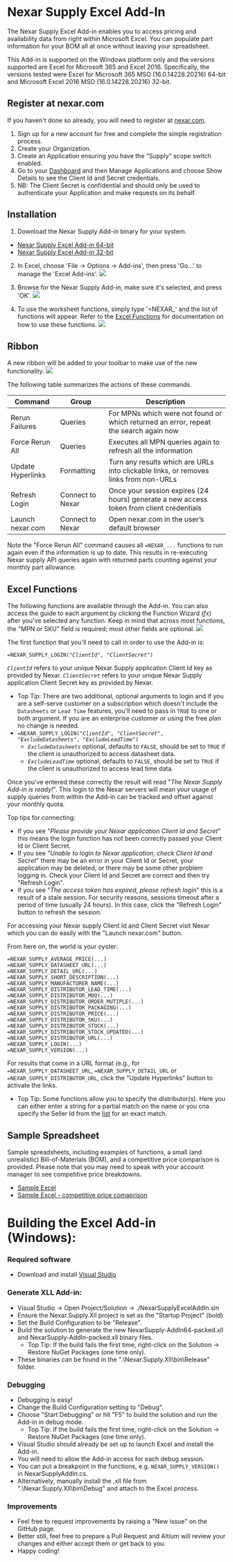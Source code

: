 # Nexar Supply Excel Add-In

The Nexar Supply Excel Add-in enables you to access pricing and availability data from right within Microsoft Excel. You can populate part information for your BOM all at once without leaving your spreadsheet.

This Add-in is supported on the Windows platform only and the versions supported are Excel for Microsoft 365 and Excel 2016.  Specifically, the versions tested were Excel for Microsoft 365 MSO (16.0.14228.20216) 64-bit and Microsoft Excel 2016 MSO (16.0.14228.20216) 32-bit.

## Register at nexar.com
If you haven't done so already, you will need to register at [nexar.com](https://nexar.com).
1. Sign up for a new account for free and complete the simple registration process.
2. Create your Organization.
3. Create an Application ensuring you have the "Supply" scope switch enabled.
4. Go to your [Dashboard](https://portal.nexar.com) and then Manage Applications and choose Show Details to see the Client Id and Secret credentials.
5. NB: The Client Secret is confidential and should only be used to authenticate your Application and make requests on its behalf.

## Installation
1. Download the Nexar Supply Add-in binary for your system.
* [Nexar Supply Excel Add-in 64-bit](Nexar.Supply.Xll/bin/Release/NexarSupply-AddIn64-packed.xll)
* [Nexar Supply Excel Add-in 32-bit](Nexar.Supply.Xll/bin/Release/NexarSupply-AddIn-packed.xll)

2. In Excel, choose 'File -> Options -> Add-ins', then press 'Go...' to manage the 'Excel Add-ins'.
![](docs/add-ins.png?raw=true)

3. Browse for the Nexar Supply Add-in, make sure it's selected, and press 'OK'.
![](docs/install.png?raw=true)

4. To use the worksheet functions, simply type '=NEXAR_' and the list of functions will appear. Refer to the [Excel Functions](#excel-functions) for documentation on how to use these functions.
![](docs/example.png?raw=true)


## Ribbon
A new ribbon will be added to your toolbar to make use of the new functionality. 
![](docs/ribbon.png?raw=true)

The following table summarizes the actions of these commands.

| Command |	Group	| Description |
| ------- | ----- | ----------- |
| Rerun Failures | Queries | For MPNs which were not found or which returned an error, repeat the search again now |
| Force Rerun All | Queries | Executes all MPN queries again to refresh all the information |
| Update Hyperlinks | Formatting | Turn any results which are URLs into clickable links, or removes links from non-URLs |
| Refresh Login | Connect to Nexar | Once your session expires (24 hours) generate a new access token from client credentials |
| Launch nexar.com | Connect to Nexar | Open nexar.com in the user’s default browser |

Note the "Force Rerun All" command causes all `=NEXAR_...` functions to run again even if the information is up to date. This results in re-executing Nexar supply API queries again with returned parts counting against your monthly part allowance.


## Excel Functions
The following functions are available through the Add-in. You can also access the guide to each argument by clicking the Function Wizard (_fx_) after you've selected any function. Keep in mind that across most functions, the "MPN or SKU" field is required; most other fields are optional.
![](docs/using.png?raw=true)

The first function that you'll need to call in order to use the Add-in is:

`=NEXAR_SUPPLY_LOGIN("`_`ClientId`_`", "`_`ClientSecret`_`")`

_`ClientId`_ refers to your unique Nexar Supply application Client Id key as provided by Nexar.
_`ClientSecret`_ refers to your unique Nexar Supply application Client Secret key as provided by Nexar.


- Top Tip: There are two additional, optional arguments to login and if you are a self-serve customer on a subscription which doesn't include the `Datasheets` or `Lead Time` features, you'll need to pass in `TRUE` to one or both argument. If you are an enterprise customer or using the free plan no change is needed.
- `=NEXAR_SUPPLY_LOGIN("`_`ClientId`_`", "`_`ClientSecret`_`", "`_`ExcludeDatasheets`_`", "`_`ExcludeLeadTime`_`")`
  - _`ExcludeDatasheets`_ optional, defaults to `FALSE`, should be set to `TRUE` if the client is unauthorized to access datasheet data.
  - _`ExcludeLeadTime`_ optional, defaults to `FALSE`, should be set to `TRUE` if the client is unauthorized to access lead time data.

Once you've entered these correctly the result will read "_The Nexar Supply Add-in is ready!_". This login to the Nexar servers will mean your usage of supply queries from within the Add-in can be tracked and offset against your monthly quota.

Top tips for connecting:

- If you see "_Please provide your Nexar application Client Id and Secret_" this means the login function has not been correctly passed your Client Id or Client Secret. 
- If you see "_Unable to login to Nexar application, check Client Id and Secret_" there may be an error in your Client Id or Secret, your application may be deleted, or there may be some other problem logging in. Check your Client Id and Secret are correct and then try "Refresh Login". 
- If you see "_The access token has expired, please refresh login_" this is a result of a stale session. For security reasons, sessions timeout after a period of time (usually 24 hours). In this case, click the "Refresh Login" button to refresh the session. 

For accessing your Nexar supply Client Id and Client Secret visit Nexar which you can do easily with the "Launch nexar.com" button.

From here on, the world is your oyster:

```
=NEXAR_SUPPLY_AVERAGE_PRICE(...)
=NEXAR_SUPPLY_DATASHEET_URL(...)
=NEXAR_SUPPLY_DETAIL_URL(...)
=NEXAR_SUPPLY_SHORT_DESCRIPTION(...)
=NEXAR_SUPPLY_MANUFACTURER_NAME(...)
=NEXAR_SUPPLY_DISTRIBUTOR_LEAD_TIME(...)
=NEXAR_SUPPLY_DISTRIBUTOR_MOQ(...)
=NEXAR_SUPPLY_DISTRIBUTOR_ORDER_MUTIPLE(...)
=NEXAR_SUPPLY_DISTRIBUTOR_PACKAGING(...)
=NEXAR_SUPPLY_DISTRIBUTOR_PRICE(...)
=NEXAR_SUPPLY_DISTRIBUTOR_SKU(...)
=NEXAR_SUPPLY_DISTRIBUTOR_STOCK(...)
=NEXAR_SUPPLY_DISTRIBUTOR_STOCK_UPDATED(...)
=NEXAR_SUPPLY_DISTRIBUTOR_URL(...)
=NEXAR_SUPPLY_LOGIN(...)
=NEXAR_SUPPLY_VERSION(...)
```

For results that come in a URL format (e.g., for `=NEXAR_SUPPLY_DATASHEET_URL`, `=NEXAR_SUPPLY_DETAIL_URL` or `=NEXAR_SUPPLY_DISTRIBUTOR_URL`, click the "Update Hyperlinks" button to activate the links.

- Top Tip: Some functions allow you to specify the distributor(s).  Here you can either enter a string for a partial match on the name or you cna specify the Seller Id from the [list](https://octopart.com/api/v4/values#sellers) for an exact match.

## Sample Spreadsheet
Sample spreadsheets, including examples of functions, a small (and unrealistic) Bill-of-Materials (BOM), and a competitive price comparison is provided. Please note that you may need to speak with your account manager to see competitive price breakdowns.
* [Sample Excel](samples/NexarSupplytAddInExample.xlsm)
* [Sample Excel - competitive price comaprison](samples/competitive_price_comparison.xlsm)

# Building the Excel Add-in (Windows):

### Required software
  - Download and install [Visual Studio](https://www.visualstudio.com/downloads/)

### Generate XLL Add-in:
  - Visual Studio -> Open Project/Solution -> ./NexarSupplyExcelAddIn.sln
  - Ensure the Nexar.Supply.Xll project is set as the "Startup Project" (bold) 
  - Set the Build Configuration to be "Release".
  - Build the solution to generate the new NexarSupply-AddIn64-packed.xll and NexarSupply-AddIn-packed.xll binary files.
    - Top Tip: If the build fails the first time, right-click on the Solution -> Restore NuGet Packages (one time only).
  - These binaries can be found in the ".\Nexar.Supply.Xll\bin\Release" folder.
    
### Debugging
  - Debugging is easy! 
  - Change the Build Configuration setting to "Debug".
  - Choose "Start Debugging" or hit "F5" to build the solution and run the Add-in in debug mode.
    - Top Tip: If the build fails the first time, right-click on the Solution -> Restore NuGet Packages (one time only).
  - Visual Studio should already be set up to launch Excel and install the Add-in.  
  - You will need to allow the Add-in access for each debug session.
  - You can put a breakpoint in the functions, e.g. `NEXAR_SUPPLY_VERSION()` in NexarSupplyAddIn.cs.
  - Alternatively, manually install the .xll file from ".\Nexar.Supply.Xll\bin\Debug" and attach to the Excel process.

### Improvements
  - Feel free to request improvements by raising a "New issue" on the GitHub page.
  - Better still, feel free to prepare a Pull Request and Altium will review your changes and either accept them or get back to you.
  - Happy coding!
